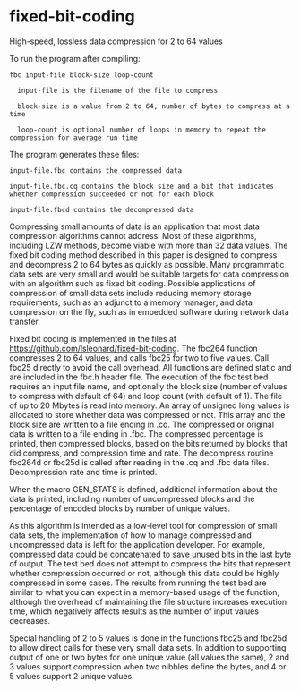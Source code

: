 # fixed-bit-coding
High-speed, lossless data compression for 2 to 64 values

To run the program after compiling:

    fbc input-file block-size loop-count

      input-file is the filename of the file to compress

      block-size is a value from 2 to 64, number of bytes to compress at a time

      loop-count is optional number of loops in memory to repeat the compression for average run time

The program generates these files:

    input-file.fbc contains the compressed data

    input-file.fbc.cq contains the block size and a bit that indicates whether compression succeeded or not for each block

    input-file.fbcd contains the decompressed data
    
Compressing small amounts of data is an application that most data compression algorithms cannot address. Most of these algorithms, including LZW methods, become viable with more than 32 data values. The fixed bit coding method described in this paper is designed to compress and decompress 2 to 64 bytes as quickly as possible. Many programmatic data sets are very small and would be suitable targets for data compression with an algorithm such as fixed bit coding. Possible applications of compression of small data sets include reducing memory storage requirements, such as an adjunct to a memory manager; and data compression on the fly, such as in embedded software during network data transfer. 

Fixed bit coding is implemented in the files at https://github.com/lsleonard/fixed-bit-coding. The fbc264 function compresses 2 to 64 values, and calls fbc25 for two to five values. Call fbc25 directly to avoid the call overhead. All functions are defined static and are included in the fbc.h header file. The execution of the fbc test bed requires an input file name, and optionally the block size (number of values to compress with default of 64) and loop count (with default of 1). The file of up to 20 Mbytes is read into memory. An array of unsigned long values is allocated to store whether data was compressed or not. This array and the block size are written to a file ending in .cq. The compressed or original data is written to a file ending in .fbc. The compressed percentage is printed, then compressed blocks, based on the bits returned by blocks that did compress, and compression time and rate. The decompress routine fbc264d or fbc25d is called after reading in the .cq and .fbc data files. Decompression rate and time is printed.

When the macro GEN_STATS is defined, additional information about the data is printed, including number of uncompressed blocks and the percentage of encoded blocks by number of unique values.

As this algorithm is intended as a low-level tool for compression of small data sets, the implementation of how to manage compressed and uncompressed data is left for the application developer. For example, compressed data could be concatenated to save unused bits in the last byte of output. The test bed does not attempt to compress the bits that represent whether compression occurred or not, although this data could be highly compressed in some cases. The results from running the test bed are similar to what you can expect in a memory-based usage of the function, although the overhead of maintaining the file structure increases execution time, which negatively affects results as the number of input values decreases.

Special handling of 2 to 5 values is done in the functions fbc25 and fbc25d to allow direct calls for these very small data sets. In addition to supporting output of one or two bytes for one unique value (all values the same), 2 and 3 values support compression when two nibbles define the bytes, and 4 or 5 values support 2 unique values.
